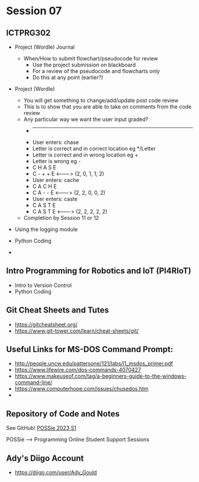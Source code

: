 # Session 07

## ICTPRG302 
- Project (Wordle) Journal
  - When/How to submit flowchart/pseudocode for review
    - Use the project submission on blackboard
    - For a review of the pseudocode and flowcharts only
    - Do this at any point (earlier?)
- Project (Wordle)
  - You will get something to change/add/update post code review
  - This is to show that you are able to take on comments from the code review
  - Any particular way we want the user input graded?
    - _ _ _ _ _ 
    - User enters: chase
    - Letter is correct and in correct location eg */Letter
    - Letter is correct and in wrong location eg +
    - Letter is wrong eg -
    - C H A S E
    - C - + + E <---> (2, 0, 1, 1, 2)
    - User enters: cache
    - C A C H E
    - C A - - E <---> (2, 2, 0, 0, 2)
    - User enters: caste
    - C A S T E
    - C A S T E <---> (2, 2, 2, 2, 2)
  - Completion by Session 11 or 12

- Using the logging module
- Python Coding
- 

## Intro Programming for Robotics and IoT (PI4RIoT)
- Intro to Version Control
- Python Coding

## Git Cheat Sheets and Tutes
- https://gitcheatsheet.org/
- https://www.git-tower.com/learn/cheat-sheets/git/


## Useful Links for MS-DOS Command Prompt:
- http://people.uncw.edu/pattersone/121/labs/l1_msdos_primer.pdf
- https://www.lifewire.com/dos-commands-4070427
- https://www.makeuseof.com/tag/a-beginners-guide-to-the-windows-command-line/
- https://www.computerhope.com/issues/chusedos.htm
- 

## Repository of Code and Notes
See GitHub! [POSSie 2023 S1](https://github.com/AdyGCode/POSSie-2023S1)

POSSie --> Programming Online Student Support Sessions


## Ady's Diigo Account
- https://diigo.com/user/Ady_Gould
